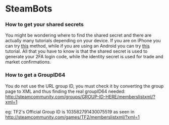 # SteamBots
### How to get your shared secrets
You might be wondering where to find the shared secret and there are actually many tutorials depending on your device. If you are on iPhone you can try [this](http://forums.backpack.tf/index.php?/topic/45995-guide-how-to-get-your-shared-secret-from-ios-device-steam-mobile/) method, while if you are using an Android you can try [this](https://www.reddit.com/r/SteamBot/comments/3w5zwb/info_get_your_2fa_codes_from_android_no_root/) tutorial. All that you have to know is that the shared secret is used to generate your 2FA login code, while the identity secret is used for trade and market confirmations. 

### How to get a GroupID64
You do not use the URL group ID, you must check it by converting the group page to XML and thus finding the real groupID64 needed:
http://steamcommunity.com/groups/GROUP-ID-HERE/memberslistxml/?xml=1

eg: TF2's Official Group ID is 103582791430075519 as seen in http://steamcommunity.com/games/TF2/memberslistxml/?xml=1
